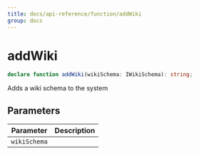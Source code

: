 ```yaml
---
title: docs/api-reference/function/addWiki
group: docs
---
```


# addWiki

```ts
declare function addWiki(wikiSchema: IWikiSchema): string;
```

Adds a wiki schema to the system

## Parameters

| Parameter | Description |
|-----------|-------------|
| `wikiSchema` | |
